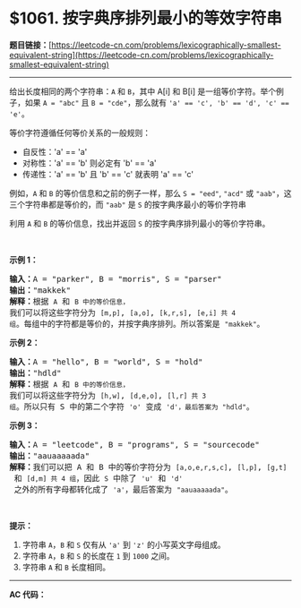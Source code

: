 # $1061. 按字典序排列最小的等效字符串

**题目链接：**[https://leetcode-cn.com/problems/lexicographically-smallest-equivalent-string](https://leetcode-cn.com/problems/lexicographically-smallest-equivalent-string)

---

<div class="content__1Y2H">
 <div class="notranslate">
  <p>给出长度相同的两个字符串：<code>A</code> 和&nbsp;<code>B</code>，其中 A[i] 和 B[i] 是一组等价字符。举个例子，如果&nbsp;<code>A = "abc"</code> 且&nbsp;<code>B = "cde"</code>，那么就有&nbsp;<code>'a' == 'c', 'b' == 'd', 'c' == 'e'</code>。</p> 
  <p>等价字符遵循任何等价关系的一般规则：</p> 
  <ul> 
   <li>自反性：'a' == 'a'</li> 
   <li>对称性：'a' == 'b' 则必定有 'b' == 'a'</li> 
   <li>传递性：'a' == 'b' 且 'b' == 'c' 就表明 'a' == 'c'</li> 
  </ul> 
  <p>例如，<code>A</code> 和&nbsp;<code>B</code>&nbsp;的等价信息和之前的例子一样，那么&nbsp;<code>S = "eed"</code>, <code>"acd"</code>&nbsp;或&nbsp;<code>"aab"</code>，这三个字符串都是等价的，而&nbsp;<code>"aab"</code>&nbsp;是 <code>S</code>&nbsp;的按字典序最小的等价字符串</p> 
  <p>利用&nbsp;<code>A</code> 和&nbsp;<code>B</code>&nbsp;的等价信息，找出并返回 <code>S</code>&nbsp;的按字典序排列最小的等价字符串。</p> 
  <p>&nbsp;</p> 
  <p><strong>示例 1：</strong></p> 
  <pre class="language-text"><strong>输入：</strong>A = "parker", B = "morris", S = "parser"
<strong>输出：</strong>"makkek"
<strong>解释：</strong>根据 <code>A</code> 和 <code>B 中的等价信息，</code>我们可以将这些字符分为 <code>[m,p]</code>, <code>[a,o]</code>, <code>[k,r,s]</code>, <code>[e,i] 共 4 组</code>。每组中的字符都是等价的，并按字典序排列。所以答案是 <code>"makkek"</code>。
</pre> 
  <p><strong>示例 2：</strong></p> 
  <pre class="language-text"><strong>输入：</strong>A = "hello", B = "world", S = "hold"
<strong>输出：</strong>"hdld"
<strong>解释：</strong>根据 <code>A</code> 和 <code>B 中的等价信息，</code>我们可以将这些字符分为 <code>[h,w]</code>, <code>[d,e,o]</code>, <code>[l,r] 共 3 组</code>。所以只有 S 中的第二个字符 <code>'o'</code> 变成 <code>'d'，最后答案为<span style=""> </span></code><code>"hdld"</code>。
</pre> 
  <p><strong>示例 3：</strong></p> 
  <pre class="language-text"><strong>输入：</strong>A = "leetcode", B = "programs", S = "sourcecode"
<strong>输出：</strong>"aauaaaaada"
<strong>解释：</strong>我们可以把 A 和 B 中的等价字符分为 <code>[a,o,e,r,s,c]</code>, <code>[l,p]</code>, <code>[g,t]</code> 和 <code>[d,m] 共 4 组</code>，因此 <code>S</code> 中除了 <code>'u'</code> 和 <code>'d'</code> 之外的所有字母都转化成了 <code>'a'</code>，最后答案为 <code>"aauaaaaada"</code>。
</pre> 
  <p>&nbsp;</p> 
  <p><strong>提示：</strong></p> 
  <ol> 
   <li>字符串&nbsp;<code>A</code>，<code>B</code>&nbsp;和&nbsp;<code>S</code>&nbsp;仅有从&nbsp;<code>'a'</code> 到&nbsp;<code>'z'</code>&nbsp;的小写英文字母组成。</li> 
   <li>字符串&nbsp;<code>A</code>，<code>B</code>&nbsp;和&nbsp;<code>S</code>&nbsp;的长度在&nbsp;<code>1</code> 到&nbsp;<code>1000</code>&nbsp;之间。</li> 
   <li>字符串&nbsp;<code>A</code>&nbsp;和&nbsp;<code>B</code>&nbsp;长度相同。</li> 
  </ol> 
 </div>
</div>

---

**AC 代码：**

```java

```